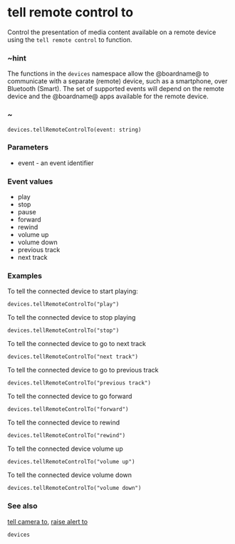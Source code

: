 # tell remote control to

Control the presentation of media content available on a remote device using the `tell remote control` to function.

### ~hint

The functions in the `devices` namespace allow the @boardname@ to communicate with a separate (remote) device, such as a smartphone, over Bluetooth (Smart). The set of supported events will depend on the remote device and the @boardname@ apps available for the remote device.

### ~

```sig
devices.tellRemoteControlTo(event: string)
```

### Parameters

* event - an event identifier

### Event values

* play
* stop
* pause
* forward
* rewind
* volume up
* volume down
* previous track
* next track

### Examples

To tell the connected device to start playing:

```blocks
devices.tellRemoteControlTo("play")
```

To tell the connected device to stop playing

```blocks
devices.tellRemoteControlTo("stop")
```

To tell the connected device to go to next track

```blocks
devices.tellRemoteControlTo("next track")
```

To tell the connected device to go to previous track

```blocks
devices.tellRemoteControlTo("previous track")
```

To tell the connected device to go forward

```blocks
devices.tellRemoteControlTo("forward")
```

To tell the connected device to rewind

```blocks
devices.tellRemoteControlTo("rewind")
```

To tell the connected device volume up

```blocks
devices.tellRemoteControlTo("volume up")
```

To tell the connected device volume down

```blocks
devices.tellRemoteControlTo("volume down")
```

### See also

[tell camera to](/reference/devices/tell-camera-to), [raise alert to](/reference/devices/raise-alert-to)

```package
devices
```